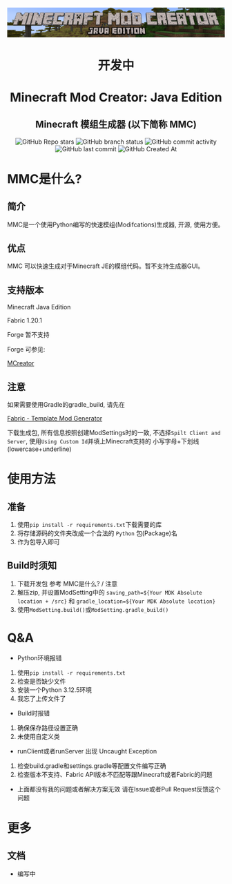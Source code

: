 <div align="center">

![logo](Github-assets/mmc-logo.png)  

# 开发中
# Minecraft Mod Creator: Java Edition
## Minecraft 模组生成器 (以下简称 MMC)

![GitHub Repo stars](https://img.shields.io/github/stars/Nineleven-911/Minecraft-Mod-Creator-JE?style=flat)
![GitHub branch status](https://img.shields.io/github/checks-status/Nineleven-911/Minecraft-Mod-Creator-JE/main)
![GitHub commit activity](https://img.shields.io/github/commit-activity/t/Nineleven-911/Minecraft-Mod-Creator-JE)
![GitHub last commit](https://img.shields.io/github/last-commit/Nineleven-911/Minecraft-Mod-Creator-JE)
![GitHub Created At](https://img.shields.io/github/created-at/Nineleven-911/Minecraft-Mod-Creator-JE)  

</div>

# MMC是什么? 
## 简介
MMC是一个使用Python编写的快速模组(Modifcations)生成器, 开源, 使用方便。
## 优点
MMC 可以快速生成对于Minecraft JE的模组代码。暂不支持生成器GUI。
## 支持版本
Minecraft Java Edition

Fabric 1.20.1

Forge 暂不支持

Forge 可参见:

[MCreator](https://mcreator.net/)
## 注意
如果需要使用Gradle的gradle_build, 请先在

[Fabric - Template Mod Generator](https://fabricmc.net/develop/template/)

下载生成包, 所有信息按照创建ModSettings时的一致, 不选择`Spilt Client and Server`, 使用`Using Custom Id`并填上Minecraft支持的 小写字母+下划线(lowercase+underline)

# 使用方法
## 准备
1. 使用`pip install -r requirements.txt`下载需要的库
2. 将存储源码的文件夹改成一个合法的 `Python` 包(Package)名
3. 作为包导入即可
## Build时须知
1. 下载开发包 参考 MMC是什么? / 注意
2. 解压zip, 并设置ModSetting中的 `saving_path=${Your MDK Absolute location + /src}` 和 `gradle_location=${Your MDK Absolute location}`
3. 使用`ModSetting.build()`或`ModSetting.gradle_build()`

# Q&A

- Python环境报错
1. 使用`pip install -r requirements.txt`
2. 检查是否缺少文件
3. 安装一个Python 3.12.5环境
4. <span title="你是认真的? (bushi">我忘了上传文件了</span>

- Build时报错
1. 确保保存路径设置正确
2. 未使用自定义类

- runClient或者runServer 出现 Uncaught Exception
1. 检查build.gradle和settings.gradle等配置文件编写正确
2. 检查版本不支持、Fabric API版本不匹配等跟Minecraft或者Fabric的问题

- 上面都没有我的问题或者解决方案无效
  请在Issue或者Pull Request反馈这个问题

# 更多
## 文档
- 编写中
